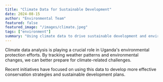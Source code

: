 ```yaml
---
title: "Climate Data for Sustainable Development"
date: 2024-08-15
author: "Environmental Team"
featured: false
featured_image: "/images/climate.jpeg"
tags: ["environment"]
summary: "Using climate data to drive sustainable development and environmental protection initiatives in Uganda."
---
```


Climate data analysis is playing a crucial role in Uganda's environmental protection efforts. By tracking weather patterns and environmental changes, we can better prepare for climate-related challenges.

Recent initiatives have focused on using this data to develop more effective conservation strategies and sustainable development plans.

